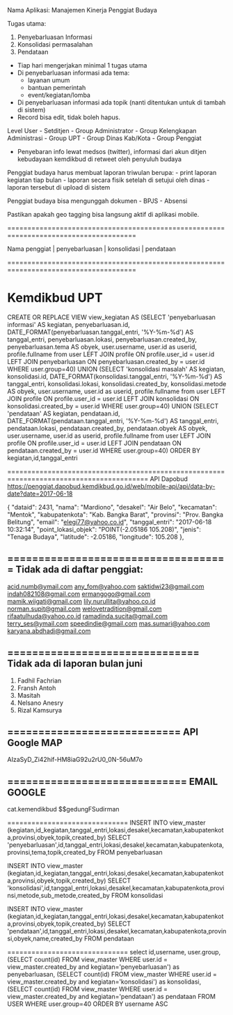 Nama Aplikasi:  Manajemen Kinerja Penggiat Budaya

Tugas utama:
1. Penyebarluasan Informasi
2. Konsolidasi permasalahan
3. Pendataan

- Tiap hari mengerjakan minimal 1 tugas utama
- Di penyebarluasan informasi ada tema:
   - layanan umum
   - bantuan pemerintah
   - event/kegiatan/lomba
- Di penyebarluasan informasi ada topik (nanti ditentukan untuk di tambah di sistem)
- Record bisa edit, tidak boleh hapus.

Level User
    - Setditjen
        - Group Administrator
        - Group Kelengkapan Administrasi
        - Group UPT
            - Group Dinas Kab/Kota
                - Group Penggiat

- Penyebaran info lewat medsos (twitter), informasi dari akun ditjen kebudayaan kemdikbud di retweet oleh penyuluh budaya

Penggiat budaya harus membuat laporan triwulan berupa:
    - print laporan kegiatan tiap bulan
    - laporan secara fisik setelah di setujui oleh dinas
    - laporan tersebut di upload di sistem

Penggiat budaya bisa mengunggah dokumen
    - BPJS
    - Absensi

Pastikan apakah geo tagging bisa langsung aktif di aplikasi mobile.



======================================================================================

Nama penggiat | penyebarluasan | konsolidasi | pendataan 


======================================================================================

Kemdikbud
    UPT
======================================================================================

CREATE OR REPLACE VIEW view_kegiatan AS
(SELECT 'penyebarluasan informasi' AS kegiatan, penyebarluasan.id, DATE_FORMAT(penyebarluasan.tanggal_entri, '%Y-%m-%d') AS tanggal_entri, penyebarluasan.lokasi, penyebarluasan.created_by, penyebarluasan.tema AS obyek, user.username, user.id as userid, profile.fullname from user LEFT JOIN profile ON profile.user_id = user.id LEFT JOIN penyebarluasan ON penyebarluasan.created_by = user.id WHERE user.group=40) 
UNION (SELECT 'konsolidasi masalah' AS kegiatan, konsolidasi.id, DATE_FORMAT(konsolidasi.tanggal_entri, '%Y-%m-%d') AS tanggal_entri, konsolidasi.lokasi, konsolidasi.created_by, konsolidasi.metode AS obyek, user.username, user.id as userid, profile.fullname from user LEFT JOIN profile ON profile.user_id = user.id LEFT JOIN konsolidasi ON konsolidasi.created_by = user.id WHERE user.group=40) 
UNION (SELECT 'pendataan' AS kegiatan, pendataan.id, DATE_FORMAT(pendataan.tanggal_entri, '%Y-%m-%d') AS tanggal_entri, pendataan.lokasi, pendataan.created_by, pendataan.obyek AS obyek, user.username, user.id as userid, profile.fullname from user LEFT JOIN profile ON profile.user_id = user.id LEFT JOIN pendataan ON pendataan.created_by = user.id WHERE user.group=40)
ORDER BY kegiatan,id,tanggal_entri


=========================================================================================
API Dapobud
https://penggiat.dapobud.kemdikbud.go.id/web/mobile-api/api/data-by-date?date=2017-06-18

{
    "dataid": 2431,
    "nama": "Mardiono",
    "desakel": "Air Belo",
    "kecamatan": "Mentok",
    "kabupatenkota": "Kab. Bangka Barat",
    "provinsi": "Prov. Bangka Belitung",
    "email": "elegi77@yahoo.co.id",
    "tanggal_entri": "2017-06-18 10:32:14",
    "point_lokasi_objek": "POINT(-2.05186 105.208)",
    "jenis": "Tenaga Budaya",
    "latitude": -2.05186,
    "longitude": 105.208
},


====================================
Tidak ada di daftar penggiat:
--------------------------------
acid.numb@ymail.com
any_fom@yahoo.com
saktidwi23@gmail.com
indah082108@gmail.com
ermangogo@gmail.com
mamik.wiigati@gmail.com
lily.nurullita@yahoo.co.id
norman.supit@gmail.com
welovetradition@gmail.com
rifaatulhuda@yahoo.co.id
ramadinda.sucita@gmail.com
terry_ses@ymail.com
speedindie@gmail.com
mas.sumari@yahoo.com
karyana.abdhadi@gmail.com

===============================
Tidak ada di laporan bulan juni
----------------------------
1. Fadhil Fachrian
2. Fransh Antoh
3. Masitah
4. Nelsano Anesry 
5. Rizal Kamsurya


============================
API Google MAP
----------------------------
AIzaSyD_Zi42hif-HM8iaG92u2rU0_0N-56uM7o

=============================
EMAIL GOOGLE
----------------------------
cat.kemendikbud
$$gedungFSudirman


==============================
INSERT INTO view_master (kegiatan,id_kegiatan,tanggal_entri,lokasi,desakel,kecamatan,kabupatenkota,provinsi,obyek,topik,created_by)
SELECT 'penyebarluasan',id,tanggal_entri,lokasi,desakel,kecamatan,kabupatenkota,provinsi,tema,topik,created_by
FROM penyebarluasan

INSERT INTO view_master (kegiatan,id_kegiatan,tanggal_entri,lokasi,desakel,kecamatan,kabupatenkota,provinsi,obyek,topik,created_by)
SELECT 'konsolidasi',id,tanggal_entri,lokasi,desakel,kecamatan,kabupatenkota,provinsi,metode,sub_metode,created_by
FROM konsolidasi

INSERT INTO view_master (kegiatan,id_kegiatan,tanggal_entri,lokasi,desakel,kecamatan,kabupatenkota,provinsi,obyek,topik,created_by)
SELECT 'pendataan',id,tanggal_entri,lokasi,desakel,kecamatan,kabupatenkota,provinsi,obyek,name,created_by
FROM pendataan


==============================
select id,username, user.group,
(SELECT count(id) FROM view_master WHERE user.id = view_master.created_by and kegiatan='penyebarluasan') as penyebarluasan,
(SELECT count(id) FROM view_master WHERE user.id = view_master.created_by and kegiatan='konsolidasi') as konsolidasi,
(SELECT count(id) FROM view_master WHERE user.id = view_master.created_by and kegiatan='pendataan') as pendataan
FROM USER
WHERE user.group=40
ORDER BY username ASC